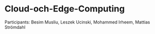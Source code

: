 # Cloud-och-Edge-Computing
Participants: Besim Musliu, Leszek Ucinski, Mohammed Irheem, Mattias Strömdahl
